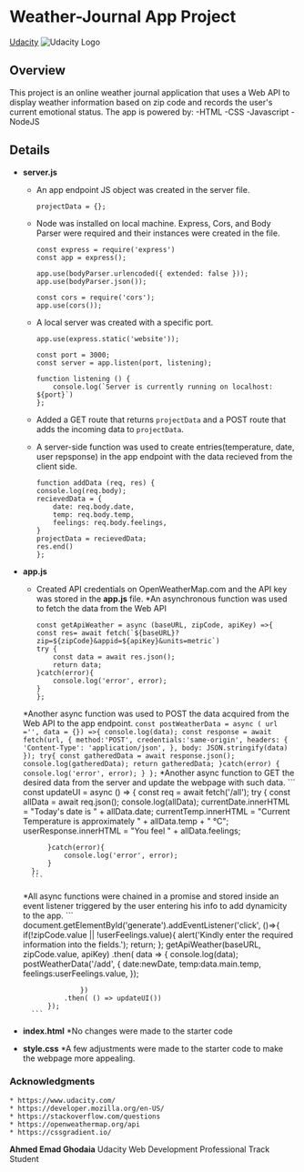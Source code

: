 # Weather-Journal App Project

[Udacity](https://www.udacity.com/)
![Udacity Logo](https://upload.wikimedia.org/wikipedia/commons/3/3b/Udacity_logo.png)

## Overview

This project is an online weather journal application that uses a Web API to display weather information based on zip code and records the user's current emotional status.
The app is powered by:
    -HTML
    -CSS
    -Javascript
    -NodeJS

## Details

* **server.js**
    * An app endpoint JS object was created in the server file.
        ```
        projectData = {};
        ```
    * Node was installed on local machine. Express, Cors, and Body Parser were required and their instances were created in the file.
        ```
        const express = require('express')
        const app = express();

        app.use(bodyParser.urlencoded({ extended: false }));
        app.use(bodyParser.json());

        const cors = require('cors');
        app.use(cors());
        ```

    * A local server was created with a specific port.
        ```
        app.use(express.static('website'));

        const port = 3000;
        const server = app.listen(port, listening);

        function listening () {
            console.log(`Server is currently running on localhost: ${port}`)
        };
        ```

    * Added a GET route that returns `projectData` and a POST route that adds the incoming data to `projectData`.
    * A server-side function was used to create entries(temperature, date, user repsponse) in the app endpoint with the data recieved from the client side.
        ```
        function addData (req, res) {
        console.log(req.body);
        recievedData = {
            date: req.body.date,
            temp: req.body.temp,
            feelings: req.body.feelings,
        }
        projectData = recievedData;
        res.end()
        };
        ```

* **app.js**

    * Created API credentials on OpenWeatherMap.com and the API key was stored in the **app.js** file.
    *An asynchronous function was used to fetch the data from the Web API
        ```
        const getApiWeather = async (baseURL, zipCode, apiKey) =>{
        const res= await fetch(`${baseURL}?zip=${zipCode}&appid=${apiKey}&units=metric`)
        try {
            const data = await res.json();
            return data;
        }catch(error){
            console.log('error', error);
        }
        };
        ```
    *Another async function was used to POST the data acquired from the Web API to the app endpoint.
        ```
        const postWeatherData = async ( url ='', data = {}) =>{
            console.log(data);
            const response = await fetch(url, {
                method:'POST',
                credentials:'same-origin',
                headers: {
                    'Content-Type': 'application/json',
                    },
                body: JSON.stringify(data)
            });
            try{
                const gatheredData = await response.json();
                console.log(gatheredData);
                return gatheredData;
            }catch(error) {
                console.log('error', error);
            }
        };
        ```
    *Another async function to GET the desired data from the server and update the webpage with such data.
        ```
        const updateUI = async () => {
            const req = await fetch('/all');
            try {
                const allData = await req.json();
                console.log(allData);
                currentDate.innerHTML = "Today's date is " + allData.date;
                currentTemp.innerHTML = "Current Temperature is approximately " + allData.temp + " °C";
                userResponse.innerHTML = "You feel " + allData.feelings;

            }catch(error){
                console.log('error', error);
            }
        };
        ```
    *All async functions were chained in a promise and stored inside an event listener triggered by the user entering his info to add dynamicity to the app.
        ```
        document.getElementById('generate').addEventListener('click', ()=>{
                if(!zipCode.value || !userFeelings.value){
                    alert('Kindly enter the required information into the fields.');
                    return;
                };
            getApiWeather(baseURL, zipCode.value, apiKey)
                    .then( data => {
                        console.log(data);
                        postWeatherData('/add', {
                            date:newDate,
                            temp:data.main.temp,
                            feelings:userFeelings.value,
                        });

                    })
                .then( () => updateUI())
            });
        ```

* **index.html**
        *No changes were made to the starter code

* **style.css**
        *A few adjustments were made to the starter code to make the webpage more appealing.

### Acknowledgments

    * https://www.udacity.com/
    * https://developer.mozilla.org/en-US/
    * https://stackoverflow.com/questions
    * https://openweathermap.org/api
    * https://cssgradient.io/

**Ahmed Emad Ghodaia**
Udacity Web Development Professional Track Student
